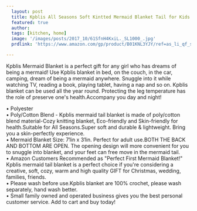 ```yaml
---
  layout: post
  title: Kpblis All Seasons Soft Kintted Mermaid Blanket Tail for Kids and Adults 71-35-inches
  featured: true
  author: 
  tags: [kitchen, home]
  image: '/images/posts/2017_10/61SfnH4KxiL._SL1000_.jpg'
  prdlink: 'https://www.amazon.com/gp/product/B01KNL3YJY/ref=as_li_qf_sp_asin_il_tl?ie=UTF8&tag=ehdwhqkr-20&camp=1789&creative=9325&linkCode=as2&creativeASIN=B01KNL3YJY&linkId=cafbb21dd8e8e0e05946b714834d7a95'

---
```


Kpblis Mermaid Blanket is a perfect gift for any girl who has dreams of being a mermaid! Use Kpblis blanket in bed, on the couch, in the car, camping, dream of being a mermaid anywhere. Snuggle into it while watching TV, reading a book, playing tablet, having a nap and so on. Kpblis blanket can be used all the year round. Protecting the leg temperature has the role of preserve one's health.Accompany you day and night!

• Polyester<br>
• Poly/Cotton Blend - Kpblis mermaid tail blanket is made of poly/cotton blend material-Cozy knitting blanket, Eco-friendly and Skin-friendly for health.Suitable for All Seasons.Super soft and durable & lightweight. Bring you a skin-perfectly experience.<br>
• Mermaid Blanket Size: 71in x 31in. Perfect for adult use.BOTH THE BACK AND BOTTOM ARE OPEN. The opening design will more convenient for you to snuggle into blanket, and your feet can free move in the mermaid tail.<br>
• Amazon Customers Recommended as "Perfect First Mermaid Blanket!" Kpblis mermaid tail blanket is a perfect choice if you're considering a creative, soft, cozy, warm and high quality GIFT for Christmas, wedding, families, friends.<br>
• Please wash before use.Kpblis blanket are 100% crochet, please wash separately, hand wash better.<br>
• Small family owned and operated business gives you the best personal customer service. Add to cart and buy today!<br>